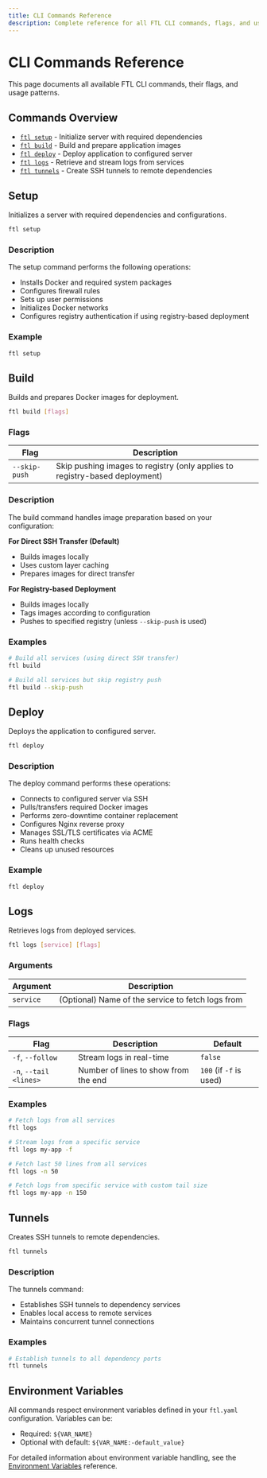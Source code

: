```yaml
---
title: CLI Commands Reference
description: Complete reference for all FTL CLI commands, flags, and usage patterns
---
```


# CLI Commands Reference

This page documents all available FTL CLI commands, their flags, and usage patterns.

## Commands Overview

- [`ftl setup`](#setup) - Initialize server with required dependencies
- [`ftl build`](#build) - Build and prepare application images
- [`ftl deploy`](#deploy) - Deploy application to configured server
- [`ftl logs`](#logs) - Retrieve and stream logs from services
- [`ftl tunnels`](#tunnels) - Create SSH tunnels to remote dependencies

## Setup

Initializes a server with required dependencies and configurations.

```bash
ftl setup
```

### Description

The setup command performs the following operations:

- Installs Docker and required system packages
- Configures firewall rules
- Sets up user permissions
- Initializes Docker networks
- Configures registry authentication if using registry-based deployment

### Example

```bash
ftl setup
```

## Build

Builds and prepares Docker images for deployment.

```bash
ftl build [flags]
```

### Flags

| Flag          | Description                                                                 |
| ------------- | --------------------------------------------------------------------------- |
| `--skip-push` | Skip pushing images to registry (only applies to registry-based deployment) |

### Description

The build command handles image preparation based on your configuration:

**For Direct SSH Transfer (Default)**

- Builds images locally
- Uses custom layer caching
- Prepares images for direct transfer

**For Registry-based Deployment**

- Builds images locally
- Tags images according to configuration
- Pushes to specified registry (unless `--skip-push` is used)

### Examples

```bash
# Build all services (using direct SSH transfer)
ftl build

# Build all services but skip registry push
ftl build --skip-push
```

## Deploy

Deploys the application to configured server.

```bash
ftl deploy
```

### Description

The deploy command performs these operations:

- Connects to configured server via SSH
- Pulls/transfers required Docker images
- Performs zero-downtime container replacement
- Configures Nginx reverse proxy
- Manages SSL/TLS certificates via ACME
- Runs health checks
- Cleans up unused resources

### Example

```bash
ftl deploy
```

## Logs

Retrieves logs from deployed services.

```bash
ftl logs [service] [flags]
```

### Arguments

| Argument  | Description                                       |
| --------- | ------------------------------------------------- |
| `service` | (Optional) Name of the service to fetch logs from |

### Flags

| Flag                   | Description                          | Default                 |
| ---------------------- | ------------------------------------ | ----------------------- |
| `-f`, `--follow`       | Stream logs in real-time             | `false`                 |
| `-n`, `--tail <lines>` | Number of lines to show from the end | `100` (if `-f` is used) |

### Examples

```bash
# Fetch logs from all services
ftl logs

# Stream logs from a specific service
ftl logs my-app -f

# Fetch last 50 lines from all services
ftl logs -n 50

# Fetch logs from specific service with custom tail size
ftl logs my-app -n 150
```

## Tunnels

Creates SSH tunnels to remote dependencies.

```bash
ftl tunnels
```

### Description

The tunnels command:

- Establishes SSH tunnels to dependency services
- Enables local access to remote services
- Maintains concurrent tunnel connections

### Examples

```bash
# Establish tunnels to all dependency ports
ftl tunnels
```

## Environment Variables

All commands respect environment variables defined in your `ftl.yaml` configuration. Variables can be:

- Required: `${VAR_NAME}`
- Optional with default: `${VAR_NAME:-default_value}`

For detailed information about environment variable handling, see the [Environment Variables](./environment.md) reference.
